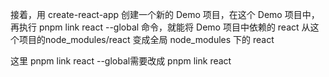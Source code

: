 接着，用 create-react-app 创建一个新的 Demo 项目，在这个 Demo 项目中，再执行 pnpm link react --global 命令，就能将 Demo 项目中依赖的 react 从这个项目的node_modules/react 变成全局 node_modules 下的 react

这里 pnpm link react --global需要改成 pnpm link react
